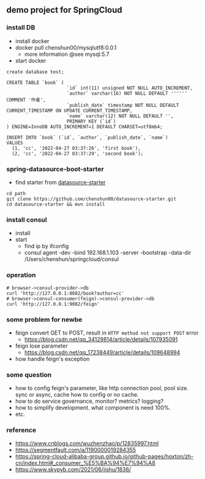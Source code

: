 ## demo project for SpringCloud

### install DB
* install docker
* docker pull chenshun00/mysqlutf8:0.0.1
  * more information @see mysql:5.7
* start docker

```mysql
create database test;

CREATE TABLE `book` (
                      `id` int(11) unsigned NOT NULL AUTO_INCREMENT,
                      `author` varchar(16) NOT NULL DEFAULT '''''' COMMENT '作者',
                      `publish_date` timestamp NOT NULL DEFAULT CURRENT_TIMESTAMP ON UPDATE CURRENT_TIMESTAMP,
                      `name` varchar(12) NOT NULL DEFAULT '',
                      PRIMARY KEY (`id`)
) ENGINE=InnoDB AUTO_INCREMENT=1 DEFAULT CHARSET=utf8mb4;

INSERT INTO `book` (`id`, `author`, `publish_date`, `name`)
VALUES
  (1, 'cc', '2022-04-27 03:37:26', 'first book'),
  (2, 'cc', '2022-04-27 03:37:29', 'second book');
```

### spring-datasource-boot-starter
* find starter from [datasource-starter](!https://github.com/chenshun00/datasource-starter)

```shell
cd path
git clone https://github.com/chenshun00/datasource-starter.git
cd datasource-starter && mvn install
```

### install consul
* install
* start
  * find ip by ifconfig
  * consul agent -dev -bind 192.168.1.103 -server -bootstrap -data-dir /Users/chenshun/springcloud/consul

### operation
```shell
# browser->consul-provider->db
curl 'http://127.0.0.1:8082/book?author=cc'
# browser->consul-consumer(feign)->consul-provider->db
curl 'http://127.0.0.1:9082/feign'
```

### some problem for newbe
* feign convert GET to POST, result in `HTTP method not support POST` error
  * https://blog.csdn.net/qq_34129814/article/details/107935091
* feign lose parameter
  * https://blog.csdn.net/qq_17238449/article/details/109648994
* how handle feign's exception 

### some question
* how to config feign's parameter, like http connection pool, pool size. sync or async, cache how to config or no cache.
* how to do service governance, monitor? metrics? logging?
* how to simplify development. what component is need 100%.
* etc.

### reference
* https://www.cnblogs.com/wuzhenzhao/p/12835997.html
* https://segmentfault.com/a/1190000019284355
* https://spring-cloud-alibaba-group.github.io/github-pages/hoxton/zh-cn/index.html#_consumer_%E5%BA%94%E7%94%A8
* https://www.skypyb.com/2021/06/jishu/1836/